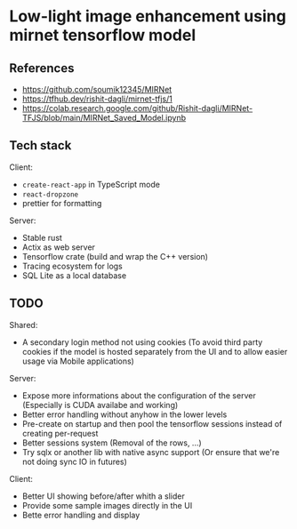# Low-light image enhancement using mirnet tensorflow model

## References

* https://github.com/soumik12345/MIRNet
* https://tfhub.dev/rishit-dagli/mirnet-tfjs/1
* https://colab.research.google.com/github/Rishit-dagli/MIRNet-TFJS/blob/main/MIRNet_Saved_Model.ipynb

## Tech stack

Client:
* `create-react-app` in TypeScript mode
* `react-dropzone`
* prettier for formatting

Server:
* Stable rust
* Actix as web server
* Tensorflow crate (build and wrap the C++ version)
* Tracing ecosystem for logs
* SQL Lite as a local database

## TODO

Shared:
* A secondary login method not using cookies (To avoid third party cookies if the model is hosted separately from the UI and to allow easier usage via Mobile applications)

Server:
* Expose more informations about the configuration of the server (Especially is CUDA availabe and working)
* Better error handling without anyhow in the lower levels
* Pre-create on startup and then pool the tensorflow sessions instead of creating per-request
* Better sessions system (Removal of the rows, ...)
* Try sqlx or another lib with native async support (Or ensure that we're not doing sync IO in futures)

Client:
* Better UI showing before/after whith a slider
* Provide some sample images directly in the UI
* Bette error handling and display